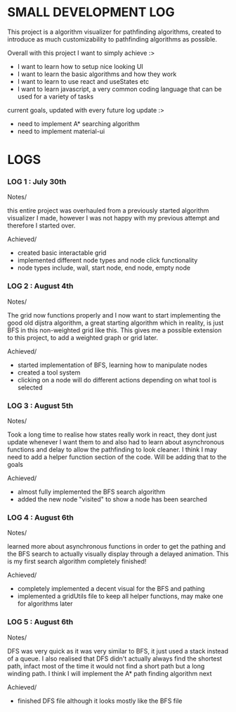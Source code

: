# SMALL DEVELOPMENT LOG

This project is a algorithm visualizer for pathfinding algorithms, created to introduce as much customizability to pathfinding algorithms as possible.

Overall with this project I want to simply achieve :>

- I want to learn how to setup nice looking UI
- I want to learn the basic algorithms and how they work
- I want to learn to use react and useStates etc
- I want to learn javascript, a very common coding language that can be used for a variety of tasks

current goals, updated with every future log update :>

- need to implement A* searching algorithm
- need to implement material-ui

# LOGS

### LOG 1 : July 30th

Notes/

this entire project was overhauled from a previously started algorithm visualizer I made, however I was not
happy with my previous attempt and therefore I started over.

Achieved/

- created basic interactable grid
- implemented different node types and node click functionality
- node types include, wall, start node, end node, empty node


### LOG 2 : August 4th

Notes/

The grid now functions properly and I now want to start implementing the good old dijstra algorithm, a great starting
algorithm which in reality, is just BFS in this non-weighted grid like this. This gives me a possible extension to this
project, to add a weighted graph or grid later.

Achieved/

- started implementation of BFS, learning how to manipulate nodes
- created a tool system
- clicking on a node will do different actions depending on what tool is selected

### LOG 3 : August 5th

Notes/

Took a long time to realise how states really work in react, they dont just update whenever I want them to and also had to learn about asynchronous functions and delay to allow the pathfinding to look cleaner. I think I may need to add a helper function section of the code. Will be adding that to the goals

Achieved/

- almost fully implemented the BFS search algorithm
- added the new node "visited" to show a node has been searched

### LOG 4 : August 6th

Notes/

learned more about asynchronous functions in order to get the pathing and the BFS search to actually visually display through a delayed animation. This is my first search algorithm completely finished!

Achieved/

- completely implemented a decent visual for the BFS and pathing
- implemented a gridUtils file to keep all helper functions, may make one for algorithms later

### LOG 5 : August 6th

Notes/

DFS was very quick as it was very similar to BFS, it just used a stack instead of a queue. I also realised that DFS didn't actually always find the shortest path, infact most of the time it would not find a short path but a long winding path. I think I will implement the A* path finding algorithm next

Achieved/

- finished DFS file although it looks mostly like the BFS file